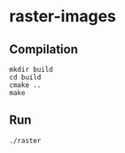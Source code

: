 # raster-images

## Compilation

    mkdir build
    cd build
    cmake ..
    make
 
 ## Run
    
    ./raster
